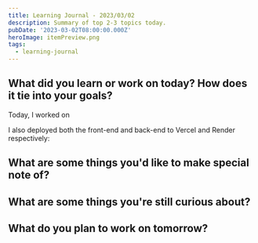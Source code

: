 ```yaml
---
title: Learning Journal - 2023/03/02
description: Summary of top 2-3 topics today.
pubDate: '2023-03-02T08:00:00.000Z'
heroImage: itemPreview.png
tags:
  - learning-journal
---
```


## What did you learn or work on today? How does it tie into your goals?

Today, I worked on

I also deployed both the front-end and back-end to Vercel and Render respectively:

## What are some things you'd like to make special note of?

## What are some things you're still curious about?

## What do you plan to work on tomorrow?
